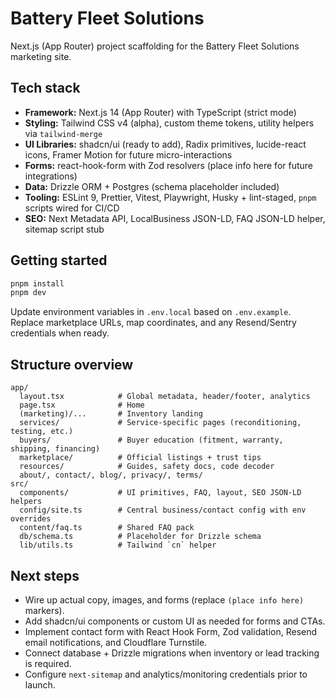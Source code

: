 # Battery Fleet Solutions

Next.js (App Router) project scaffolding for the Battery Fleet Solutions marketing site.

## Tech stack

- **Framework:** Next.js 14 (App Router) with TypeScript (strict mode)
- **Styling:** Tailwind CSS v4 (alpha), custom theme tokens, utility helpers via `tailwind-merge`
- **UI Libraries:** shadcn/ui (ready to add), Radix primitives, lucide-react icons, Framer Motion for future micro-interactions
- **Forms:** react-hook-form with Zod resolvers (place info here for future integrations)
- **Data:** Drizzle ORM + Postgres (schema placeholder included)
- **Tooling:** ESLint 9, Prettier, Vitest, Playwright, Husky + lint-staged, `pnpm` scripts wired for CI/CD
- **SEO:** Next Metadata API, LocalBusiness JSON-LD, FAQ JSON-LD helper, sitemap script stub

## Getting started

```bash
pnpm install
pnpm dev
```

Update environment variables in `.env.local` based on `.env.example`. Replace marketplace URLs, map coordinates, and any Resend/Sentry credentials when ready.

## Structure overview

```
app/
  layout.tsx            # Global metadata, header/footer, analytics
  page.tsx              # Home
  (marketing)/...       # Inventory landing
  services/             # Service-specific pages (reconditioning, testing, etc.)
  buyers/               # Buyer education (fitment, warranty, shipping, financing)
  marketplace/          # Official listings + trust tips
  resources/            # Guides, safety docs, code decoder
  about/, contact/, blog/, privacy/, terms/
src/
  components/           # UI primitives, FAQ, layout, SEO JSON-LD helpers
  config/site.ts        # Central business/contact config with env overrides
  content/faq.ts        # Shared FAQ pack
  db/schema.ts          # Placeholder for Drizzle schema
  lib/utils.ts          # Tailwind `cn` helper
```

## Next steps

- Wire up actual copy, images, and forms (replace `(place info here)` markers).
- Add shadcn/ui components or custom UI as needed for forms and CTAs.
- Implement contact form with React Hook Form, Zod validation, Resend email notifications, and Cloudflare Turnstile.
- Connect database + Drizzle migrations when inventory or lead tracking is required.
- Configure `next-sitemap` and analytics/monitoring credentials prior to launch.
